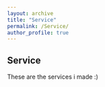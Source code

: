 ```yaml
---
layout: archive
title: "Service"
permalink: /Service/
author_profile: true
---
```


## Service 

These are the services i made 
:)